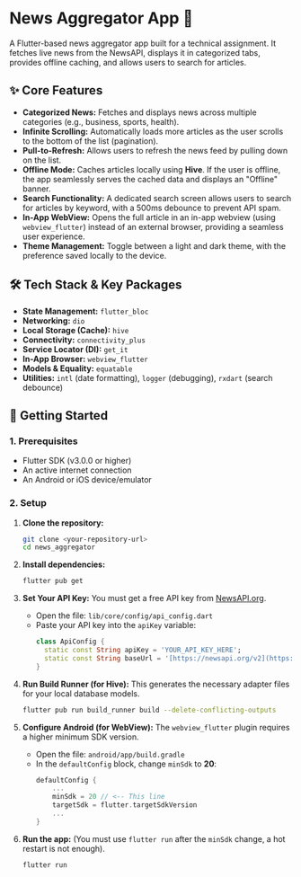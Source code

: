 # News Aggregator App 📰

A Flutter-based news aggregator app built for a technical assignment. It fetches live news from the NewsAPI, displays it in categorized tabs, provides offline caching, and allows users to search for articles.

## ✨ Core Features

- **Categorized News:** Fetches and displays news across multiple categories (e.g., business, sports, health).
- **Infinite Scrolling:** Automatically loads more articles as the user scrolls to the bottom of the list (pagination).
- **Pull-to-Refresh:** Allows users to refresh the news feed by pulling down on the list.
- **Offline Mode:** Caches articles locally using **Hive**. If the user is offline, the app seamlessly serves the cached data and displays an "Offline" banner.
- **Search Functionality:** A dedicated search screen allows users to search for articles by keyword, with a 500ms debounce to prevent API spam.
- **In-App WebView:** Opens the full article in an in-app webview (using `webview_flutter`) instead of an external browser, providing a seamless user experience.
- **Theme Management:** Toggle between a light and dark theme, with the preference saved locally to the device.

## 🛠 Tech Stack & Key Packages

- **State Management:** `flutter_bloc`
- **Networking:** `dio`
- **Local Storage (Cache):** `hive`
- **Connectivity:** `connectivity_plus`
- **Service Locator (DI):** `get_it`
- **In-App Browser:** `webview_flutter`
- **Models & Equality:** `equatable`
- **Utilities:** `intl` (date formatting), `logger` (debugging), `rxdart` (search debounce)

## 🚀 Getting Started

### 1. Prerequisites

- Flutter SDK (v3.0.0 or higher)
- An active internet connection
- An Android or iOS device/emulator

### 2. Setup

1.  **Clone the repository:**
    ```bash
    git clone <your-repository-url>
    cd news_aggregator
    ```

2.  **Install dependencies:**
    ```bash
    flutter pub get
    ```

3.  **Set Your API Key:**
    You must get a free API key from [NewsAPI.org](https://newsapi.org).

    - Open the file: `lib/core/config/api_config.dart`
    - Paste your API key into the `apiKey` variable:
      ```dart
      class ApiConfig {
        static const String apiKey = 'YOUR_API_KEY_HERE'; 
        static const String baseUrl = '[https://newsapi.org/v2](https://newsapi.org/v2)';
      }
      ```

4.  **Run Build Runner (for Hive):**
    This generates the necessary adapter files for your local database models.
    ```bash
    flutter pub run build_runner build --delete-conflicting-outputs
    ```

5.  **Configure Android (for WebView):**
    The `webview_flutter` plugin requires a higher minimum SDK version.

    - Open the file: `android/app/build.gradle`
    - In the `defaultConfig` block, change `minSdk` to **20**:
      ```gradle
      defaultConfig {
          ...
          minSdk = 20 // <-- This line
          targetSdk = flutter.targetSdkVersion
          ...
      }
      ```

6.  **Run the app:**
    (You must use `flutter run` after the `minSdk` change, a hot restart is not enough).
    ```bash
    flutter run
    ```